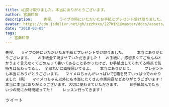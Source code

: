 ```yaml
---
title: ✉🎁受け取りました。本当にありがとうございます。
author: 宮瀬玲奈
description:     先程、  ライブの時にいただいたお手紙とプレゼント受け取りました。     本当にありがとうございます。   お手紙全て読ませていただきました！  お手紙に、感想多くてごめんねとかうまく言えなくてごめんっ...
avatar: https://cdn.jsdelivr.net/gh/zzzhxxx/227WiKi@master/docs/assets/photo/avatar/reina.jpg
date: "2018-03-05"
tags:
  - 宮瀬玲奈
---
```



    先程、  ライブの時にいただいたお手紙とプレゼント受け取りました。     本当にありがとうございます。   お手紙全て読ませていただきました！  お手紙に、感想多くてごめんねとかうまく言えなくてごめんって書いてあること多かったけど、お手紙出してくれてる時点で気持ちは伝わってるし、 全部れいに直接届いてるよ。   本当にありがとう。     プレゼントも本当にありがとうございます。  マイメロちゃんがいっぱいで💓箱を見ていっぱつでわかりました（笑）  マイメロちゃん以外にも本当にたくさんの実用品などありがとうございます！本当に本当にありがとうございます。大切に使わせていただきます。    お手紙読んでたら いつの間にか時間経ってた！    レッスン行ってきます！    


ツイート



